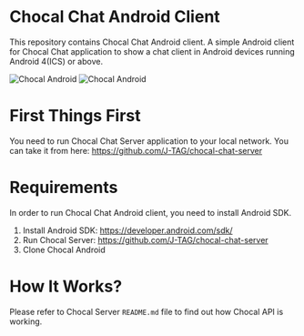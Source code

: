 # Chocal Chat Android Client
This repository contains Chocal Chat Android client. A simple Android client for Chocal Chat application to show a chat client in Android devices running Android 4(ICS) or above.

![Chocal Android](https://puresoftware.org/images/chocal-chat/github/chocal-android-chat.png)
![Chocal Android](https://puresoftware.org/images/chocal-chat/github/chocal-android-online.png)

# First Things First
You need to run Chocal Chat Server application to your local network. You can take it from here: https://github.com/J-TAG/chocal-chat-server

# Requirements
In order to run Chocal Chat Android client, you need to install Android SDK.

1. Install Android SDK: https://developer.android.com/sdk/
2. Run Chocal Server: https://github.com/J-TAG/chocal-chat-server
3. Clone Chocal Android

# How It Works?
Please refer to Chocal Server `README.md` file to find out how Chocal API is working.
